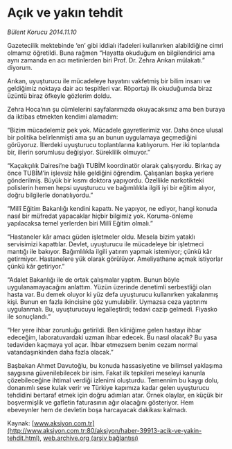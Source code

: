 # Açık ve yakın tehdit

*Bülent Korucu 2014.11.10*

<div class="pNewsDetailMainContent" itemprop="articleBody">
 <p>
  <span>
   Gazetecilik mektebinde ‘en’ gibi iddialı ifadeleri kullanırken alabildiğine cimri olmamız öğretildi. Buna rağmen “Hayatta okuduğum en bilgilendirici ama aynı zamanda en acı metinlerden biri Prof. Dr. Zehra Arıkan mülakatı.” diyorum.
  </span>
 </p>
 <p>
  <span>
   Arıkan, uyuşturucu ile mücadeleye hayatını vakfetmiş bir bilim insanı ve geldiğimiz noktaya dair acı tespitleri var. Röportajı ilk okuduğumda biraz üzüntü biraz öfkeyle gözlerim doldu.
  </span>
 </p>
 <p>
  Zehra Hoca’nın şu cümlelerini sayfalarımızda okuyacaksınız ama ben buraya da iktibas etmekten kendimi alamadım:
 </p>
 <p>
  “Bizim mücadelemiz pek yok. Mücadele gayretlerimiz var. Daha önce ulusal bir politika belirlenmişti ama şu an bunun uygulamaya geçmediğini görüyoruz. İllerdeki uyuşturucu toplantılarına katılıyorum. Her iki toplantıda bir, illerin sorumlusu değişiyor. Süreklilik olmuyor.”
 </p>
 <p>
  “Kaçakçılık Dairesi’ne bağlı TUBİM koordinatör olarak çalışıyordu. Birkaç ay önce TUBİM’in işlevsiz hâle geldiğini öğrendim. Çalışanları başka yerlere gönderilmiş. Büyük bir kısmı doktora yapıyordu. Özellikle narkotikteki polislerin hemen hepsi uyuşturucu ve bağımlılıkla ilgili iyi bir eğitim alıyor, doğru bilgilerle donatılıyordu.”
 </p>
 <p>
  “Millî Eğitim Bakanlığı kendini kapattı. Ne yapıyor, ne ediyor, hangi konuda nasıl bir müfredat yapacaklar hiçbir bilgimiz yok. Koruma-önleme yapılacaksa temel yerlerden biri Millî Eğitim olmalı.”
 </p>
 <p>
  “Hastaneler kâr amacı güden işletmeler oldu. Mesela bizim yataklı servisimizi kapattılar. Devlet, uyuşturucu ile mücadeleye bir işletmeci mantığı ile bakıyor. Bağımlılıkla ilgili yatırım yapmak istemiyor; çünkü kâr getirmiyor. Hastanelere yük olarak görülüyor. Ameliyathane açmak istiyorlar çünkü kâr getiriyor.”
 </p>
 <p>
  “Adalet Bakanlığı ile de ortak çalışmalar yaptım. Bunun böyle uygulanamayacağını anlattım. Yüzün üzerinde denetimli serbestliği olan hasta var. Bu demek oluyor ki yüz defa uyuşturucu kullanırken yakalanmış kişi. Bunun en fazla ikincisine göz yumulabilir. Uymazsa ceza yaptırımı uygulanmalı. Bu, uyuşturucuyu legalleştirdi; tedavi cazip gelmedi. Fiyasko ile sonuçlandı.”
 </p>
 <p>
  “Her yere ihbar zorunluğu getirildi. Ben kliniğime gelen hastayı ihbar edeceğim, laboratuvardaki uzman ihbar edecek. Bu nasıl olacak? Bu yasa tedaviden kaçmaya yol açar. İhbar etmezsem benim cezam normal vatandaşınkinden daha fazla olacak.”
 </p>
 <p>
  Başbakan Ahmet Davutoğlu, bu konuda hassasiyetine ve bilimsel yaklaşıma saygısına güvenilebilecek bir isim. Fakat ilk tepkileri meseleyi kanunla çözebileceğine ihtimal verdiği izlenimi oluşturdu. Temennim bu kaygı dolu, donanımlı sese kulak verir ve Türkiye kapımıza kadar gelen uyuşturucu tehdidini bertaraf etmek için doğru adımları atar. Örnek olaylar, en küçük bir boşvermişlik ve gafletin faturasının ağır olacağını gösteriyor. Hem ebeveynler hem de devletin boşa harcayacak dakikası kalmadı.
 </p>
</div>


Kaynak: [www.aksiyon.com.tr](http://www.aksiyon.com.tr:80/aksiyon/haber-39913-acik-ve-yakin-tehdit.html), [web.archive.org (arşiv bağlantısı)](http://web.archive.org/web/20141123100408/http://www.aksiyon.com.tr:80/aksiyon/haber-39913-acik-ve-yakin-tehdit.html)
